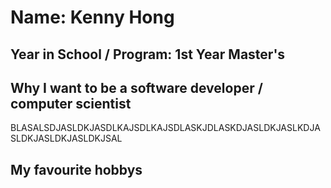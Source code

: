 # Name: Kenny Hong

## Year in School / Program: 1st Year Master's

## Why I want to be a software developer / computer scientist

BLASALSDJASLDKJASDLKAJSDLKAJSDLASKJDLASKDJASLDKJASLKDJASLDKJASLDKJASLDKJSAL

## My favourite hobbys

